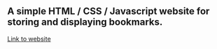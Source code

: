 ## A simple HTML / CSS / Javascript website for storing and displaying bookmarks.

[Link to website](https://haric95.github.io/bookmarks/index.html)

